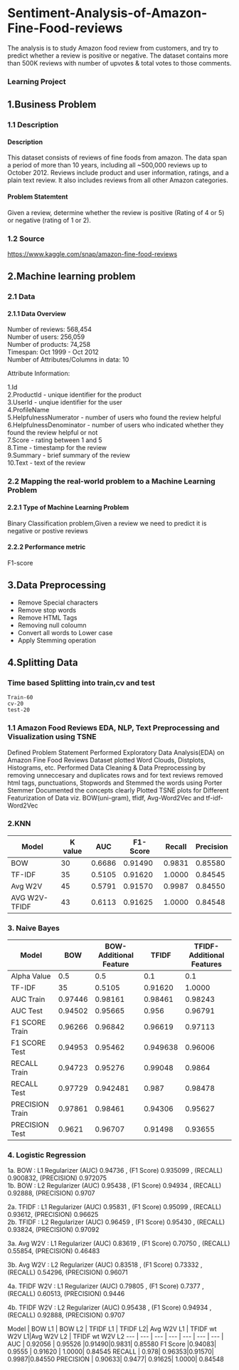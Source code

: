 # Sentiment-Analysis-of-Amazon-Fine-Food-reviews
The analysis is to study Amazon food review from customers, and try to predict whether a review is positive or negative. The dataset contains more than 500K reviews with number of upvotes &amp; total votes to those comments.
### Learning Project
## 1.Business Problem
### 1.1 Description
#### Description
This dataset consists of reviews of fine foods from amazon. The data span a period of more than 10 years, including all ~500,000 reviews up to October 2012. Reviews include product and user information, ratings, and a plain text review. It also includes reviews from all other Amazon categories.

#### Problem Statemtent
Given a review, determine whether the review is positive (Rating of 4 or 5) or negative (rating of 1 or 2).

### 1.2 Source
https://www.kaggle.com/snap/amazon-fine-food-reviews

## 2.Machine learning problem
### 2.1 Data
#### 2.1.1 Data Overview
Number of reviews: 568,454<br>
Number of users: 256,059<br>
Number of products: 74,258<br>
Timespan: Oct 1999 - Oct 2012<br>
Number of Attributes/Columns in data: 10<br>

Attribute Information:<br>

1.Id<br>
2.ProductId - unique identifier for the product<br>
3.UserId - unqiue identifier for the user<br>
4.ProfileName<br>
5.HelpfulnessNumerator - number of users who found the review helpful<br>
6.HelpfulnessDenominator - number of users who indicated whether they found the review helpful or not<br>
7.Score - rating between 1 and 5<br>
8.Time - timestamp for the review<br>
9.Summary - brief summary of the review<br>
10.Text - text of the review<br>

### 2.2 Mapping the real-world problem to a Machine Learning Problem
#### 2.2.1 Type of Machine Learning Problem
Binary Classification problem,Given a review we need to predict it is negative or postive reviews
#### 2.2.2 Performance metric
F1-score

## 3.Data Preprocessing
* Remove Special characters <br>
* Remove stop words<br>
* Remove HTML Tags<br>
* Removing null coloumn<br>
* Convert all words to Lower case<br>
* Apply Stemming operation<br>


## 4.Splitting Data
### Time based Splitting into train,cv and test
    Train-60
    cv-20
    test-20
    
### 1.1 Amazon Food Reviews EDA, NLP, Text Preprocessing and Visualization using TSNE
Defined Problem Statement
Performed Exploratory Data Analysis(EDA) on Amazon Fine Food Reviews Dataset plotted Word Clouds, Distplots, Histograms, etc.
Performed Data Cleaning & Data Preprocessing by removing unneccesary and duplicates rows and for text reviews removed html tags, punctuations, Stopwords and Stemmed the words using Porter Stemmer
Documented the concepts clearly
Plotted TSNE plots for Different Featurization of Data viz. BOW(uni-gram), tfidf, Avg-Word2Vec and tf-idf-Word2Vec

### 2.KNN


Model | K value |	AUC	| F1- Score	| Recall| Precision
--- | --- | --- | --- | --- | --- |
BOW	| 30 |	0.6686 |0.91490|0.9831|	0.85580
TF-IDF	|35| 0.5105 | 0.91620 |	1.0000|	0.84545
Avg W2V| 45| 0.5791|0.91570| 0.9987|0.84550
AVG W2V-TFIDF|	43|	0.6113|	0.91625| 1.0000| 0.84548

### 3. Naive Bayes

Model | BOW |	BOW-Additional Feature	| TFIDF	| TFIDF- Additional Features
--- | --- | --- | --- | --- | 
Alpha Value    |   0.5   | 0.5 | 0.1 |0.1   
TF-IDF	|35| 0.5105 | 0.91620 |	1.0000|	0.84545
AUC Train | 0.97446 | 0.98161 | 0.98461 |0.98243   
AUC Test  | 0.94502 | 0.95665 | 0.956| 0.96791    
F1 SCORE Train| 0.96266 |0.96842| 0.96619  |0.97113 
F1 SCORE Test | 0.94953 |0.95462| 0.949638 | 0.96006  
RECALL Train | 0.94723 |0.95276| 0.99048  |0.9864  
RECALL Test  | 0.97729 |0.942481|  0.987|0.98478   
PRECISION Train | 0.97861 |0.98461| 0.94306  |0.95627  
PRECISION Test|  0.9621 |0.96707| 0.91498  |0.93655  

### 4. Logistic Regression

1a. BOW :  L1 Regularizer (AUC) 0.94736 ,  (F1 Score) 0.935099 , (RECALL) 0.900832, (PRECISION) 0.972075
<br>
1b. BOW :  L2 Regularizer (AUC) 0.95438 ,  (F1 Score) 0.94934 , (RECALL) 0.92888, (PRECISION) 0.9707
<br>

2a. TFIDF :  L1 Regularizer (AUC) 0.95831 ,  (F1 Score) 0.95099 , (RECALL) 0.93612, (PRECISION) 0.96625
<br>
2b. TFIDF :  L2 Regularizer (AUC) 0.96459 ,  (F1 Score) 0.95430 , (RECALL) 0.93824, (PRECISION) 0.97092
<br>

3a. Avg W2V :  L1 Regularizer (AUC) 0.83619 ,  (F1 Score) 0.70750 , (RECALL) 0.55854, (PRECISION) 0.46483
<br>

3b. Avg W2V :  L2 Regularizer (AUC) 0.83518 ,  (F1 Score) 0.73332 , (RECALL) 0.54296, (PRECISION) 0.96071
<br>

4a. TFIDF W2V :  L1 Regularizer (AUC) 0.79805 ,  (F1 Score) 0.7377 , (RECALL) 0.60513, (PRECISION) 0.9446
<br>

4b. TFIDF W2V :  L2 Regularizer (AUC) 0.95438 ,  (F1 Score) 0.94934 , (RECALL) 0.92888, (PRECISION) 0.9707
<br>





Model | BOW L1 |	BOW L2	| TFIDF L1	| TFIDF L2| Avg W2V L1 | TFIDF wt W2V L1|Avg W2V L2 | TFIDF wt W2V L2 
--- | --- | --- | --- | --- | --- | --- |
AUC	| 0.92056 |	0.95526 |0.91490|0.9831|	0.85580
F1 Score	|0.94083| 0.9555 | 0.91620 |	1.0000|	0.84545
RECALL | 0.978| 0.96353|0.91570| 0.9987|0.84550
PRECISION |	0.90633|	0.9477|	0.91625| 1.0000| 0.84548
